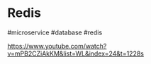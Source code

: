 # Redis
#microservice #database #redis

https://www.youtube.com/watch?v=mPB2CZiAkKM&list=WL&index=24&t=1228s